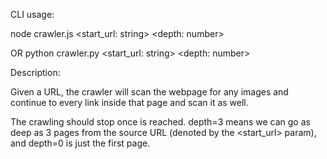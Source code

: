 CLI usage:

node crawler.js <start_url: string> <depth: number>

OR
python crawler.py <start_url: string> <depth: number>

Description:

Given a URL, the crawler will scan the webpage for any images and continue to every link inside that page and scan it as well.

The crawling should stop once <depth> is reached. depth=3 means we can go as deep as 3 pages from the source URL (denoted by the <start_url> param), and depth=0 is just the first page.


